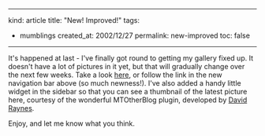 -----
kind: article
title: "New! Improved!"
tags:
- mumblings
created_at: 2002/12/27
permalink: new-improved
toc: false
-----

<p>It's happened at last - I've finally got round to getting my gallery fixed up. It doesn't have a lot of pictures in it yet, but that will gradually change over the next few weeks. Take a look <a href="http://www.rousette.org.uk/mt-static/wingsopenwide/index.html" title="My new gallery/photblog">here</a>, or follow the link in the new navigation bar above (so much newness!). I've also added a handy little widget in the sidebar so that you can see a thumbnail of the latest picture here, courtesy of the wonderful MTOtherBlog plugin, developed by <a href="http://www.rayners.org/archives/000108.php" title="MTOtherBlog Plugin">David Raynes</a>.</p>

<p>Enjoy, and let me know what you think.</p>


